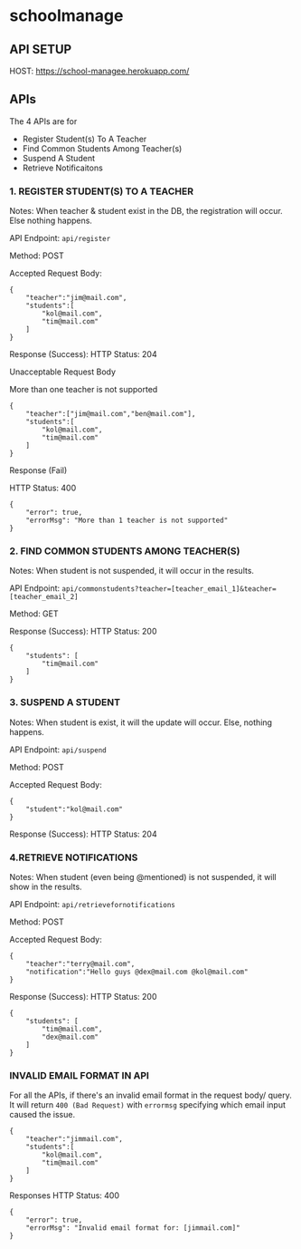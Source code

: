 # schoolmanage

## API SETUP

HOST:
https://school-managee.herokuapp.com/

## APIs
The 4 APIs are for
* Register Student(s) To A Teacher
* Find Common Students Among Teacher(s)
* Suspend A Student
* Retrieve Notificaitons

### 1. REGISTER STUDENT(S) TO A TEACHER

Notes: When teacher & student exist in the DB, the registration will occur. Else nothing happens.

API Endpoint:
`api/register`

Method:
POST

Accepted Request Body:
```
{
    "teacher":"jim@mail.com",
    "students":[
        "kol@mail.com",
        "tim@mail.com"
    ]
}
```

Response (Success):
HTTP Status: 204


Unacceptable Request Body

More than one teacher is not supported

```
{
    "teacher":["jim@mail.com","ben@mail.com"],
    "students":[
        "kol@mail.com",
        "tim@mail.com"
    ]
}
```

Response (Fail)

HTTP Status: 400

```
{
    "error": true,
    "errorMsg": "More than 1 teacher is not supported"
}
```


### 2. FIND COMMON STUDENTS AMONG TEACHER(S)

Notes: When student is not suspended, it will occur in the results.

API Endpoint:
`api/commonstudents?teacher=[teacher_email_1]&teacher=[teacher_email_2]`

Method:
GET

Response (Success):
HTTP Status: 200

```
{
    "students": [
        "tim@mail.com"
    ]
}
```

### 3. SUSPEND A STUDENT

Notes: When student is exist, it will the update will occur. Else, nothing happens.

API Endpoint:
`api/suspend`

Method:
POST

Accepted Request Body:
```
{
    "student":"kol@mail.com"
}
```

Response (Success):
HTTP Status: 204


### 4.RETRIEVE NOTIFICATIONS

Notes: When student (even being @mentioned) is not suspended, it will show in the results.

API Endpoint:
`api/retrievefornotifications`

Method:
POST

Accepted Request Body:
```
{
    "teacher":"terry@mail.com",
    "notification":"Hello guys @dex@mail.com @kol@mail.com"
}
```

Response (Success):
HTTP Status: 200

```
{
    "students": [
        "tim@mail.com",
        "dex@mail.com"
    ]
}
```


### INVALID EMAIL FORMAT IN API

For all the APIs, if there's an invalid email format in the request body/ query. It will return `400 (Bad Request)` with `errormsg` specifying which email input caused the issue.

```
{
    "teacher":"jimmail.com",
    "students":[
        "kol@mail.com",
        "tim@mail.com"
    ]
}
```

Responses
HTTP Status: 400
```
{
    "error": true,
    "errorMsg": "Invalid email format for: [jimmail.com]"
}
```